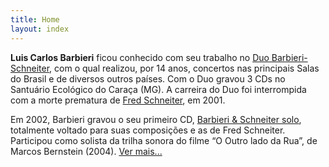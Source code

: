 ```yaml
---
title: Home
layout: index
---
```

**Luis Carlos Barbieri** ficou conhecido com seu trabalho no [Duo Barbieri-Schneiter](/duo-barbieri-schneiter), com o qual realizou, por 14 anos, concertos nas principais Salas do Brasil e de diversos outros países. Com o Duo gravou 3 CDs no Santuário Ecológico do Caraça (MG). A carreira do Duo foi interrompida com a morte prematura de [Fred Schneiter](/fred-schneiter), em 2001.

Em 2002, Barbieri gravou o seu primeiro CD, [Barbieri & Schneiter solo](/album/barbieri-schneiter-solo), totalmente voltado para suas composições e as de Fred Schneiter. Participou como solista da trilha sonora do filme “O Outro lado da Rua”, de Marcos Bernstein (2004). [Ver mais...](/luis-carlos-barbieri)